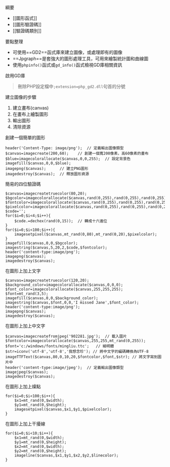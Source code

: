 綱要
- [[圖形函式]]
- [[圖形驗證碼]]
- [[驗證碼類別]]

要點整理
- 可使用==GD2==函式庫來建立圖像，或處理即有的圖像
- ==Jpgraph==是套強大的圖形處理工具，可用來繪製統計圖和曲線圖
- 使用`phpinfo()`函式或`gd_info()`函式檢視GD庫相關資訊

啟用GD庫
>刪除PHP設定檔中`;extension=php_gd2.dll`句首的分號

建立圖像的步驟
1. 建立畫布(canvas)
2. 在畫布上繪製圖形
3. 輸出圖形
4. 清除資源

創建一個簡單的圖形
```
header('Content-Type: image/png');	// 定義輸出圖像類型
$canvas=imagecreate(200,60);	// 創建一個寬200像素，高60像素的畫布
$blue=imagecolorallocate($canvas,0,0,255);	// 設定背景色
imagefill($canvas,0,0,$blue);
imagepng($canvas);		// 建立PNG圖形
imagedestroy($canvas);	// 釋放圖形資源
```

簡易的四位驗證碼
```
$canvas=imagecreatetruecolor(80,20);
$bgcolor=imagecolorallocate($canvas,rand(0,255),rand(0,255),rand(0,255));
$fontcolor=imagecolorallocate($canvas,rand(0,255),rand(0,255),rand(0,255));
$pixelcolor=imagecolorallocate($canvas,rand(0,255),rand(0,255),rand(0,255));
$code='';
for($i=0;$i<4;$i++){
	$code.=dechex(rand(0,15));	// 轉成十六進位
}
for($i=0;$i<100;$i++){
	imagesetpixel($canvas,mt_rand(0,80),mt_rand(0,20),$pixelcolor);
}
imagefill($canvas,0,0,$bgcolor);
imagestring($canvas,5,20,2,$code,$fontcolor);
header('content-type:image/png');
imagepng($canvas);
imagedestroy($canvas);
```

在圖形上加上文字
```
$canvas=imagecreatetruecolor(120,20);
$background_color=imagecolorallocate($canvas,0,0,0);
$font_color=imagecolorallocate($canvas,255,255,255);
$font=mt_rand(3,5);
imagefill($canvas,0,0,$background_color);
imagestring($canvas,$font,0,0,'I missed Jane',$font_color);
header('content-type:image/png');
imagepng($canvas);
imagedestroy($canvas);
```

在圖形上加上中文字
```
$canvas=imagecreatefromjpeg('902281.jpg');	// 載入圖片
$fontcolor=imagecolorallocate($canvas,255,255,mt_rand(0,255));
$font='c:/windows/fonts/mingliu.ttc';	// 細明體
$str=iconv('utf-8','utf-8','我想念珍');	// 將中文字的編碼轉換為UTF-8
imageTTFText($canvas,80,0,10,20,$fontcolor,$font,$str);	// 將文字寫到圖片中
header('content-type:image/jpeg');	// 定義輸出圖像類型
imagejpeg($canvas);
imagedestroy($canvas);
```

在圖形上加上燥點
```
for($i=0;$i<100;$i++){
	$x1=mt_rand(0,$width);
	$y1=mt_rand(0,$height);
	imagesetpixel($canvas,$x1,$y1,$pixelcolor);
}
```

在圖形上加上干擾線
```
for($i=0;$i<10;$i++){
	$x1=mt_rand(0,$width);
	$y1=mt_rand(0,$height);
	$x2=mt_rand(0,$width);
	$y2=mt_rand(0,$height);
	imageline($canvas,$x1,$y1,$x2,$y2,$linecolor);
}
```